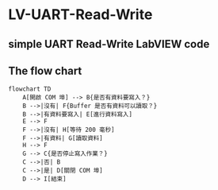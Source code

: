 # LV-UART-Read-Write
## simple UART Read-Write LabVIEW code

## The flow chart
```mermaid
flowchart TD
    A[開啟 COM 埠] --> B{是否有資料要寫入？}
    B -->|沒有| F{Buffer 是否有資料可以讀取？}
    B -->|有資料要寫入| E[進行資料寫入]
    E --> F
    F -->|沒有| H[等待 200 毫秒]
    F -->|有資料| G[讀取資料]
    H --> F
    G --> C{是否停止寫入作業？}
    C -->|否| B
    C -->|是| D[關閉 COM 埠]
    D --> I[結束]
